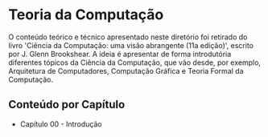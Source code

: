 # Teoria da Computação

O conteúdo teórico e técnico apresentado neste diretório foi retirado do livro 'Ciência da Computação: uma visão abrangente (11a edição)', escrito por J. Glenn Brookshear. A ideia é apresentar de forma introdutória diferentes tópicos da Ciência da Computação, que vão desde, por exemplo, Arquitetura de Computadores, Computação Gráfica e Teoria Formal da Computação.

## Conteúdo por Capítulo

- Capítulo 00 - Introdução
